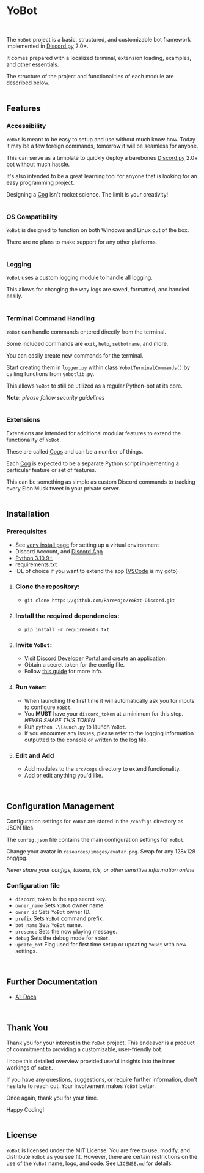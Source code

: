 # YoBot
<br>

The `YoBot` project is a basic, structured, and customizable bot framework implemented in [Discord.py](https://discordpy.readthedocs.io/en/stable/api.html) 2.0+. 

It comes prepared with a localized terminal, extension loading, examples, and other essentials.

The structure of the project and functionalities of each module are described below.
<br>
<br>

## Features
### Accessibility
`YoBot` is meant to be easy to setup and use without much know how. Today it may be a few foreign commands, tomorrow it will be seamless for anyone.

This can serve as a template to quickly deploy a barebones [Discord.py](https://discordpy.readthedocs.io/en/stable/api.html) 2.0+ bot without much hassle.

It's also intended to be a great learning tool for anyone that is looking for an easy programming project.

Designing a [Cog](https://discordpy.readthedocs.io/en/stable/ext/commands/cogs.html) isn't rocket science. The limit is your creativity!
<br>
<br>

### OS Compatibility
`YoBot` is designed to function on both Windows and Linux out of the box.

There are no plans to make support for any other platforms.
<br>
<br>

### Logging
`YoBot` uses a custom logging module to handle all logging.

This allows for changing the way logs are saved, formatted, and handled easily.
<br>
<br>

### Terminal Command Handling
`YoBot` can handle commands entered directly from the terminal.

Some included commands are `exit`, `help`, `setbotname`, and more.

You can easily create new commands for the terminal.

Start creating them in `logger.py` within class `YobotTerminalCommands()` by calling functions from `yobotlib.py`.

This allows `YoBot` to still be utilized as a regular Python-bot at its core.

<b>Note:</b> *please follow security guidelines*
<br>
<br>

### Extensions
Extensions are intended for additional modular features to extend the functionality of `YoBot`.

These are called [Cogs](https://discordpy.readthedocs.io/en/stable/ext/commands/cogs.html) and can be a number of things.

Each [Cog](https://discordpy.readthedocs.io/en/stable/ext/commands/cogs.html) is expected to be a separate Python script implementing a particular feature or set of features.

This can be something as simple as custom Discord commands to tracking every Elon Musk tweet in your private server.
<br>
<br>

## Installation
### Prerequisites
- See [venv install page](https://github.com/RareMojo/YoBot-Discord/wiki/VirtualEnvironment) for setting up a virtual environment
- Discord Account, and [Discord App](https://discord.com/)
- [Python 3.10.9+](https://www.python.org/downloads/)
- requirements.txt
- IDE of choice if you want to extend the app ([VSCode](https://code.visualstudio.com/) is my goto)

1. ### Clone the repository:
    - `git clone https://github.com/RareMojo/YoBot-Discord.git`

2. ### Install the required dependencies:
    - `pip install -r requirements.txt`

3. ### Invite `YoBot`:
    - Visit [Discord Developer Portal](https://discord.com/developers/applications) and create an application.
    - Obtain a secret token for the config file.
    - Follow [this guide](https://discordjs.guide/preparations/adding-your-bot-to-servers.html#bot-invite-links) for more info.

4. ### Run `YoBot`:
    - When launching the first time it will automatically ask you for inputs to configure `YoBot`.
    - You <b>MUST</b> have your `discord_token` at a minimum for this step. *NEVER SHARE THIS TOKEN*
    - Run `python .\launch.py` to launch `YoBot`.
    - If you encounter any issues, please refer to the logging information outputted to the console or written to the log file.

5. ### Edit and Add
    - Add modules to the `src/cogs` directory to extend functionality.
    - Add or edit anything you'd like.
<br>

## Configuration Management
Configuration settings for `YoBot` are stored in the `/configs` directory as JSON files.

The `config.json` file contains the main configuration settings for `YoBot`.

Change your avatar in `resources/images/avatar.png`. Swap for any 128x128 png/jpg.

*Never share your configs, tokens, ids, or other sensitive information online*

### Configuration file
- `discord_token` Is the app secret key.
- `owner_name` Sets `YoBot` owner name.
- `owner_id` Sets `YoBot` owner ID.
- `prefix` Sets `YoBot` command prefix.
- `bot_name` Sets `YoBot` name.
- `presence` Sets the now playing message.
- `debug` Sets the debug mode for `YoBot`.
- `update_bot` Flag used for first time setup or updating `YoBot` with new settings.

<br>

## Further Documentation
- [All Docs](https://github.com/RareMojo/YoBot-Discord/wiki)

<br>
    
## Thank You
Thank you for your interest in the `YoBot` project. This endeavor is a product of commitment to providing a customizable, user-friendly bot.

I hope this detailed overview provided useful insights into the inner workings of `YoBot`. 

If you have any questions, suggestions, or require further information, don't hesitate to reach out. Your involvement makes `YoBot` better.

Once again, thank you for your time. 

Happy Coding!
<br>
<br>

## License
`YoBot` is licensed under the MIT License.
You are free to use, modify, and distribute `YoBot` as you see fit.
However, there are certain restrictions on the use of the `YoBot` name, logo, and code.
See `LICENSE.md` for details.
